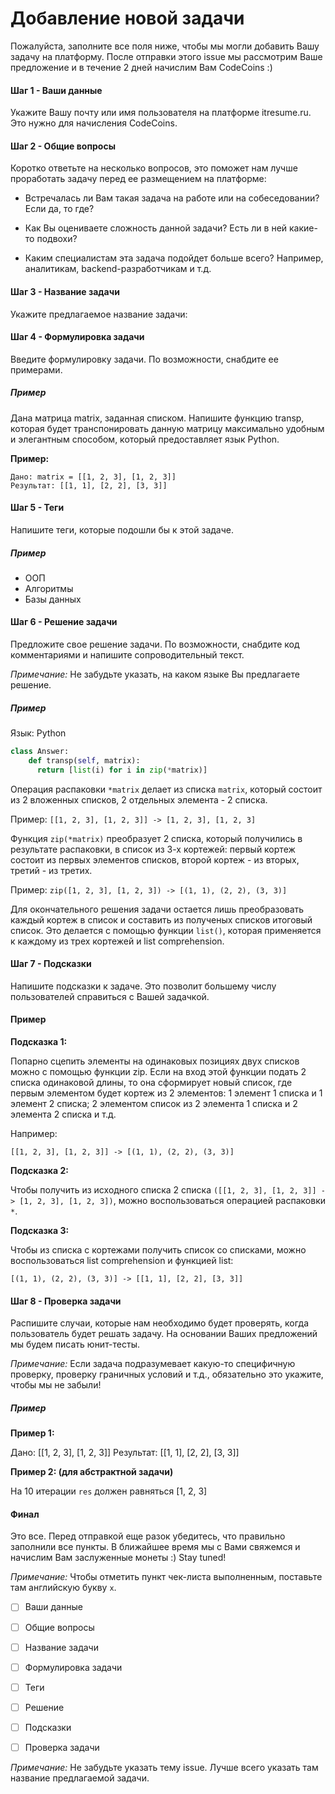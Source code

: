 # Добавление новой задачи

Пожалуйста, заполните все поля ниже, чтобы мы могли добавить Вашу задачу на платформу. После отправки этого issue мы рассмотрим Ваше предложение и в течение 2 дней начислим Вам CodeCoins :) 

#### Шаг 1 - Ваши данные

Укажите Вашу почту или имя пользователя на платформе itresume.ru. Это нужно для начисления CodeCoins. 

<!-- Введите ответ ниже ↓ -->











#### Шаг 2 - Общие вопросы

Коротко ответьте на несколько вопросов, это поможет нам лучше проработать задачу перед ее размещением на платформе: 

- Встречалась ли Вам такая задача на работе или на собеседовании? Если да, то где? 

<!-- Введите ответ ниже ↓ -->










- Как Вы оцениваете сложность данной задачи? Есть ли в ней какие-то подвохи?

<!-- Введите ответ ниже ↓ -->










- Каким специалистам эта задача подойдет больше всего? Например, аналитикам, backend-разработчикам и т.д. 

<!-- Введите ответ ниже ↓ -->










#### Шаг 3 - Название задачи

Укажите предлагаемое название задачи: 

<!-- Введите ответ ниже ↓ -->










#### Шаг 4 - Формулировка задачи

Введите формулировку задачи. По возможности, снабдите ее примерами. 

##### Пример

Дана матрица matrix, заданная списком. Напишите функцию transp, которая будет транспонировать данную матрицу максимально удобным и элегантным способом, который предоставляет язык Python.

**Пример:**

```
Дано: matrix = [[1, 2, 3], [1, 2, 3]]
Результат: [[1, 1], [2, 2], [3, 3]]
```

<!-- Введите формулировку задачи ниже ↓ -->











#### Шаг 5 - Теги 

Напишите теги, которые подошли бы к этой задаче.

##### Пример

- ООП
- Алгоритмы
- Базы данных

<!-- Введите предлагаемые теги ниже ↓ -->











#### Шаг 6 - Решение задачи

Предложите свое решение задачи. По возможности, снабдите код комментариями и напишите сопроводительный текст.

*Примечание:* Не забудьте указать, на каком языке Вы предлагаете решение. 

##### Пример 

Язык: Python

```python
class Answer:
    def transp(self, matrix):
      return [list(i) for i in zip(*matrix)]
```

Операция распаковки `*matrix` делает из списка `matrix`, который состоит из 2 вложенных списков, 2 отдельных элемента - 2 списка. 

Пример: `[[1, 2, 3], [1, 2, 3]] -> [1, 2, 3], [1, 2, 3]`

Функция `zip(*matrix)` преобразует 2 списка, который получились в результате распаковки, в список из 3-х кортежей: первый кортеж состоит из первых элементов списков, второй кортеж - из вторых, третий - из третих. 

Пример: `zip([1, 2, 3], [1, 2, 3]) -> [(1, 1), (2, 2), (3, 3)]`

Для окончательного решения задачи остается лишь преобразовать каждый кортеж в список и составить из полученых списков итоговый список. Это делается с помощью функции `list()`, которая применяется к каждому из трех кортежей и list comprehension. 

<!-- Введите свое решение задачи ниже ↓ -->











#### Шаг 7 - Подсказки 

Напишите подсказки к задаче. Это позволит большему числу пользователей справиться с Вашей задачкой. 

#### Пример 

**Подсказка 1:**

Попарно сцепить элементы на одинаковых позициях двух списков можно с помощью функции zip. Если на вход этой функции подать 2 списка одинаковой длины, то она сформирует новый список, где первым элементом будет кортеж из 2 элементов: 1 элемент 1 списка и 1 элемент 2 списка; 2 элементом список из 2 элемента 1 списка и 2 элемента 2 списка и т.д.

Например:

`[[1, 2, 3], [1, 2, 3]] -> [(1, 1), (2, 2), (3, 3)]`

**Подсказка 2:**

Чтобы получить из исходного списка 2 списка `([[1, 2, 3], [1, 2, 3]] -> [1, 2, 3], [1, 2, 3])`, можно воспользоваться операцией распаковки `*`.

**Подсказка 3:**

Чтобы из списка с кортежами получить список со списками, можно воспользоваться list comprehension и функцией list:

`[(1, 1), (2, 2), (3, 3)] -> [[1, 1], [2, 2], [3, 3]]`


<!-- Введите подсказки ниже ↓ -->











#### Шаг 8 - Проверка задачи

Распишите случаи, которые нам необходимо будет проверять, когда пользователь будет решать задачу. На основании Ваших предложений мы будем писать юнит-тесты. 

*Примечание:* Если задача подразумевает какую-то специфичную проверку, проверку граничных условий и т.д., обязательно это укажите, чтобы мы не забыли!

##### Пример 

**Пример 1:**

Дано: [[1, 2, 3], [1, 2, 3]]
Результат: [[1, 1], [2, 2], [3, 3]]


**Пример 2: (для абстрактной задачи)**

На 10 итерации `res` должен равняться [1, 2, 3]


<!-- Введите случаи для проверки ниже ↓ -->












#### Финал 

Это все. Перед отправкой еще разок убедитесь, что правильно заполнили все пункты. В ближайшее время мы с Вами свяжемся и начислим Вам заслуженные монеты :) Stay tuned!

*Примечание:* Чтобы отметить пункт чек-листа выполненным, поставьте там английскую букву `x`. 

- [ ] Ваши данные
- [ ] Общие вопросы
- [ ] Название задачи
- [ ] Формулировка задачи
- [ ] Теги
- [ ] Решение
- [ ] Подсказки
- [ ] Проверка задачи


*Примечание:* Не забудьте указать тему issue. Лучше всего указать там название предлагаемой задачи. 





